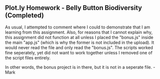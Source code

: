 ## Plot.ly Homework - Belly Button Biodiversity (Completed)

As usual, I attempted to comment where I could to demonstrate that I am learning from this assignment. Also, for reasons that I cannot explain why, this assignment did not function at all unless I placed the "bonus.js" inside the main "app.js" (which is why the former is not included in the upload). It would never read the file and only read the "bonus.js". The scripts worked fine seperately, yet did not want to work together unless I removed one of the script files entirely.

In other words, the bonus project is in there, but it is not in a seperate file. - Mark
